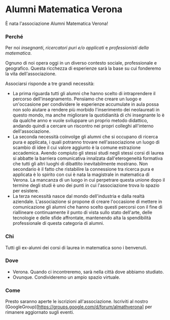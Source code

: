 # Alumni Matematica Verona

È nata l'associazione Alumni Matematica Verona!

### Perché
Per noi *insegnanti*, *ricercatori puri e/o applicati* e *professionisti della matematica*.

Ognuno di noi opera oggi in un diverso contesto sociale, professionale e geografico. Questa ricchezza di esperienze sarà la base su cui fonderemo la vita dell'associazione.

Associarsi risponde a tre grandi necessità:

* La prima riguarda tutti gli alumni che hanno scelto di intraprendere il percorso dell'insegnamento. Pensiamo che creare un luogo e un'occasione per condividere le esperienze accumulate in aula possa non solo aiutare a rendere più morbido l'inserimento dei neolaureati in questo mondo, ma anche migliorare la quotidianità di chi insegnante lo è da qualche anno e vuole sviluppare un proprio metodo didattico, andando quindi a cercare un riscontro nei propri colleghi all'interno dell'associazione.
* La seconda necessità coinvolge gli alumni che si occupano di ricerca pura e applicata, i quali potranno trovare nell'associazione un luogo di scambio di idee il cui valore aggiunto è la comune estrazione accademica. Avendo compiuto gli stessi studi negli stessi corsi di laurea si abbatte la barriera comunicativa innalzata dall'eterogeneità formativa che tutti gli altri luoghi di dibattito inevitabilmente mostrano. Non secondario è il fatto che ristabilire la connessione tra ricerca pura e applicata è lo spirito con cui è nata la magistrale in matematica di Verona. La mancanza di un luogo in cui perpetrare questa unione dopo il termine degli studi è uno dei punti in cui l'associazione trova lo spazio per esistere.
* La terza necessità nasce dal mondo dell'industria e dalla realtà aziendale. L'associazione si propone di creare l'occasione di mettere in comunicazione gli alumni che hanno scelto questi percorsi con il fine di riallineare continuamente il punto di vista sullo stato dell'arte, delle tecnologie e delle sfide affrontate, mantenendo alta la spendibilità professionale di questa categoria di alumni.


### Chi
Tutti gli ex-alunni dei corsi di laurea in matematica sono i benvenuti.

### Dove
* Verona. Quando ci incontreremo, sarà nella città dove abbiamo studiato.
* Ovunque. Condivideremo un ampio spazio virtuale.

### Come
Presto saranno aperte le iscrizioni all'associazione. Iscriviti al nostro (GoogleGroup)[https://groups.google.com/d/forum/almathverona] per rimanere aggiornato sugli eventi.

<iframe id="forum_embed"
  src="javascript:void(0)"
  scrolling="no"
  frameborder="0"
  width="900"
  height="700">
</iframe>
<script type="text/javascript">
  document.getElementById('forum_embed').src =
     'https://groups.google.com/forum/embed/?place=forum/almathvr'
     + '&showsearch=true&showpopout=true&showtabs=false'
     + '&parenturl=' + encodeURIComponent(window.location.href);
</script> 
